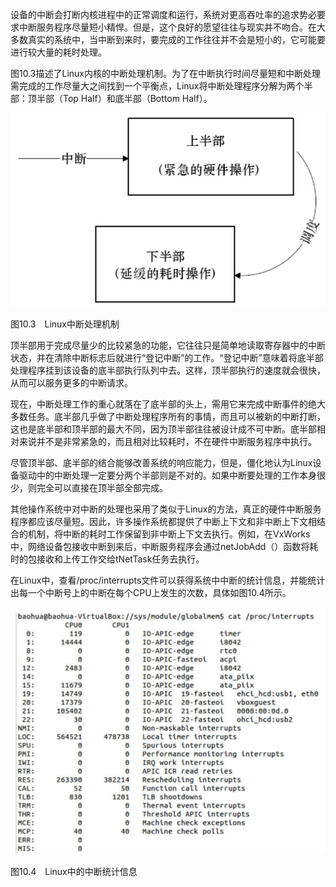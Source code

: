 设备的中断会打断内核进程中的正常调度和运行，系统对更高吞吐率的追求势必要求中断服务程序尽量短小精悍。但是，这个良好的愿望往往与现实并不吻合。在大多数真实的系统中，当中断到来时，要完成的工作往往并不会是短小的，它可能要进行较大量的耗时处理。

图10.3描述了Linux内核的中断处理机制。为了在中断执行时间尽量短和中断处理需完成的工作尽量大之间找到一个平衡点，Linux将中断处理程序分解为两个半部：顶半部（Top Half）和底半部（Bottom Half）。

![1743346115936](./figure/1743346115936.png)

图10.3　Linux中断处理机制

顶半部用于完成尽量少的比较紧急的功能，它往往只是简单地读取寄存器中的中断状态，并在清除中断标志后就进行“登记中断”的工作。“登记中断”意味着将底半部处理程序挂到该设备的底半部执行队列中去。这样，顶半部执行的速度就会很快，从而可以服务更多的中断请求。

现在，中断处理工作的重心就落在了底半部的头上，需用它来完成中断事件的绝大多数任务。底半部几乎做了中断处理程序所有的事情，而且可以被新的中断打断，这也是底半部和顶半部的最大不同，因为顶半部往往被设计成不可中断。底半部相对来说并不是非常紧急的，而且相对比较耗时，不在硬件中断服务程序中执行。

尽管顶半部、底半部的结合能够改善系统的响应能力，但是，僵化地认为Linux设备驱动中的中断处理一定要分两个半部则是不对的。如果中断要处理的工作本身很少，则完全可以直接在顶半部全部完成。

其他操作系统中对中断的处理也采用了类似于Linux的方法，真正的硬件中断服务程序都应该尽量短。因此，许多操作系统都提供了中断上下文和非中断上下文相结合的机制，将中断的耗时工作保留到非中断上下文去执行。例如，在VxWorks中，网络设备包接收中断到来后，中断服务程序会通过netJobAdd（）函数将耗时的包接收和上传工作交给tNetTask任务去执行。

在Linux中，查看/proc/interrupts文件可以获得系统中中断的统计信息，并能统计出每一个中断号上的中断在每个CPU上发生的次数，具体如图10.4所示。

![image-20250330224941927](./figure/image-20250330224941927.png)

图10.4　Linux中的中断统计信息